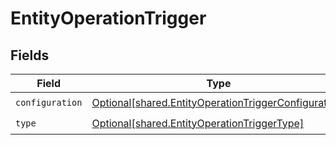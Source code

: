 # EntityOperationTrigger


## Fields

| Field                                                                                                                  | Type                                                                                                                   | Required                                                                                                               | Description                                                                                                            |
| ---------------------------------------------------------------------------------------------------------------------- | ---------------------------------------------------------------------------------------------------------------------- | ---------------------------------------------------------------------------------------------------------------------- | ---------------------------------------------------------------------------------------------------------------------- |
| `configuration`                                                                                                        | [Optional[shared.EntityOperationTriggerConfiguration]](undefined/models/shared/entityoperationtriggerconfiguration.md) | :heavy_check_mark:                                                                                                     | N/A                                                                                                                    |
| `type`                                                                                                                 | [Optional[shared.EntityOperationTriggerType]](undefined/models/shared/entityoperationtriggertype.md)                   | :heavy_check_mark:                                                                                                     | N/A                                                                                                                    |
